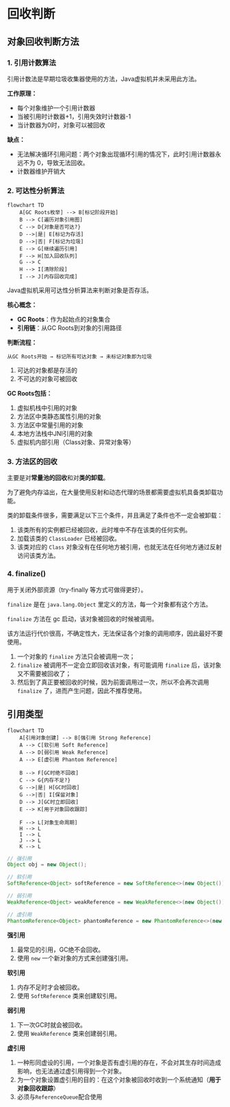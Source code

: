# 回收判断

## 对象回收判断方法

### 1. 引用计数算法

引用计数法是早期垃圾收集器使用的方法，Java虚拟机并未采用此方法。

**工作原理：**

- 每个对象维护一个引用计数器
- 当被引用时计数器+1，引用失效时计数器-1
- 当计数器为0时，对象可以被回收

**缺点：**

- 无法解决循环引用问题：两个对象出现循环引用的情况下，此时引用计数器永远不为 0，导致无法回收。
- 计数器维护开销大

### 2. 可达性分析算法

```mermaid
flowchart TD
    A[GC Roots枚举] --> B[标记阶段开始]
    B --> C[遍历对象引用图]
    C --> D{对象是否可达?}
    D -->|是| E[标记为存活]
    D -->|否| F[标记为垃圾]
    E --> G[继续遍历引用]
    F --> H[加入回收队列]
    G --> C
    H --> I[清除阶段]
    I --> J[内存回收完成]
```

Java虚拟机采用可达性分析算法来判断对象是否存活。

**核心概念：**

- **GC Roots**：作为起始点的对象集合
- **引用链**：从GC Roots到对象的引用路径

**判断流程：**

```
从GC Roots开始 → 标记所有可达对象 → 未标记对象即为垃圾
```

1. 可达的对象都是存活的
2. 不可达的对象可被回收

**GC Roots包括：**

1. 虚拟机栈中引用的对象
2. 方法区中类静态属性引用的对象
3. 方法区中常量引用的对象
4. 本地方法栈中JNI引用的对象
5. 虚拟机内部引用（Class对象、异常对象等）

### 3. 方法区的回收

主要是对**常量池的回收**和对**类的卸载**。

为了避免内存溢出，在大量使用反射和动态代理的场景都需要虚拟机具备类卸载功能。

类的卸载条件很多，需要满足以下三个条件，并且满足了条件也不一定会被卸载：

1. 该类所有的实例都已经被回收，此时堆中不存在该类的任何实例。
2. 加载该类的 `ClassLoader` 已经被回收。
3. 该类对应的 `Class` 对象没有在任何地方被引用，也就无法在任何地方通过反射访问该类方法。

### 4. finalize()

用于关闭外部资源（try-finally 等方式可做得更好）。

`finalize` 是在 `java.lang.Object` 里定义的方法，每一个对象都有这个方法。

`finalize` 方法在 gc 启动，该对象被回收的时候被调用。

该方法运行代价很高，不确定性大，无法保证各个对象的调用顺序，因此最好不要使用。

1. 一个对象的 `finalize` 方法只会被调用一次；
2. `finalize` 被调用不一定会立即回收该对象，有可能调用 `finalize` 后，该对象又不需要被回收了；
3. 然后到了真正要被回收的时候，因为前面调用过一次，所以不会再次调用 `finalize` 了，进而产生问题，因此不推荐使用。

## 引用类型

```mermaid
flowchart TD
    A[引用对象创建] --> B[强引用 Strong Reference]
    A --> C[软引用 Soft Reference]
    A --> D[弱引用 Weak Reference]
    A --> E[虚引用 Phantom Reference]
    
    B --> F[GC时绝不回收]
    C --> G{内存不足?}
    G -->|是| H[GC时回收]
    G -->|否| I[保留对象]
    D --> J[GC时立即回收]
    E --> K[用于对象回收跟踪]
    
    F --> L[对象生命周期]
    H --> L
    I --> L
    J --> L
    K --> L
```



```java
// 强引用
Object obj = new Object();

// 软引用
SoftReference<Object> softReference = new SoftReference<>(new Object());

// 弱引用
WeakReference<Object> weakReference = new WeakReference<>(new Object());

// 虚引用
PhantomReference<Object> phantomReference = new PhantomReference<>(new Object(), new ReferenceQueue<>());
```

**强引用**

1. 最常见的引用，GC绝不会回收。
2. 使用 `new` 一个新对象的方式来创建强引用。

**软引用**

1. 内存不足时才会被回收。
2. 使用 `SoftReference` 类来创建软引用。

**弱引用**

1. 下一次GC时就会被回收。
2. 使用 `WeakReference` 类来创建弱引用。

**虚引用**

1. 一种形同虚设的引用，一个对象是否有虚引用的存在，不会对其生存时间造成影响，也无法通过虚引用得到一个对象。
2. 为一个对象设置虚引用的目的：在这个对象被回收时收到一个系统通知（**用于对象回收跟踪**）
3. 必须与`ReferenceQueue`配合使用
